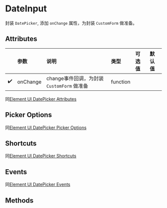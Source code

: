 # DateInput

封装 `DatePicker`, 添加 `onChange` 属性，为封装 `CustomForm` 做准备。

## Attributes

|  | 参数 | 说明 | 类型 | 可选值 | 默认值 |
| :--: | :-- | :-- | :-- | :-- | :-- |
| ✔️ | onChange | change事件回调，为封装 `CustomForm` 做准备 | function |  |  |

同[Element UI DatePicker Attributes](https://element.eleme.cn/#/zh-CN/component/date-picker#attributes)

## Picker Options

同[Element UI DatePicker Picker Options](https://element.eleme.cn/#/zh-CN/component/date-picker#picker-options)

## Shortcuts

同[Element UI DatePicker Shortcuts](https://element.eleme.cn/#/zh-CN/component/date-picker#shortcuts)

## Events

同[Element UI DatePicker Events](https://element.eleme.cn/#/zh-CN/component/date-picker#events)

## Methods

<NotSupport />
